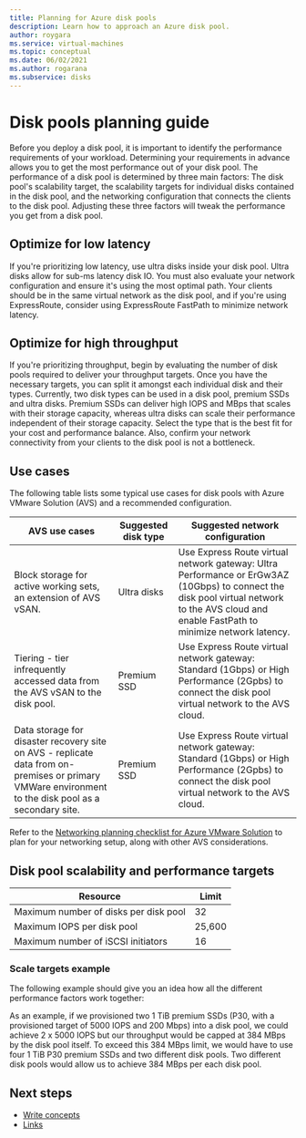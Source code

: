 ```yaml
---
title: Planning for Azure disk pools
description: Learn how to approach an Azure disk pool.
author: roygara
ms.service: virtual-machines
ms.topic: conceptual
ms.date: 06/02/2021
ms.author: rogarana
ms.subservice: disks
---
```


# Disk pools planning guide

Before you deploy a disk pool, it is important to identify the performance requirements of your workload. Determining your requirements in advance allows you to get the most performance out of your disk pool. The performance of a disk pool is determined by three main factors: The disk pool's scalability target, the scalability targets for individual disks contained in the disk pool, and the networking configuration that connects the clients to the disk pool. Adjusting these three factors will tweak the performance you get from a disk pool.

## Optimize for low latency

If you're prioritizing low latency, use ultra disks inside your disk pool. Ultra disks allow for sub-ms latency disk IO. You must also evaluate your network configuration and ensure it's using the most optimal path. Your clients should be in the same virtual network as the disk pool, and if you're using ExpressRoute, consider using ExpressRoute FastPath to minimize network latency.

## Optimize for high throughput

If you're prioritizing throughput, begin by evaluating the number of disk pools required to deliver your throughput targets. Once you have the necessary targets, you can split it amongst each individual disk and their types. Currently, two disk types can be used in a disk pool, premium SSDs and ultra disks. Premium SSDs can deliver high IOPS and MBps that scales with their storage capacity, whereas ultra disks can scale their performance independent of their storage capacity. Select the type that is the best fit for your cost and performance balance. Also, confirm your network connectivity from your clients to the disk pool is not a bottleneck.


## Use cases

The following table lists some typical use cases for disk pools with Azure VMware Solution (AVS) and a recommended configuration.


|AVS use cases  |Suggested disk type  |Suggested network configuration  |
|---------|---------|---------|
|Block storage for active working sets, an extension of AVS vSAN.     |Ultra disks         |Use Express Route virtual network gateway: Ultra Performance or ErGw3AZ (10Gbps) to connect the disk pool virtual network to the AVS cloud and enable FastPath to minimize network latency.         |
|Tiering - tier infrequently accessed data from the AVS vSAN to the disk pool.     |Premium SSD         |Use Express Route virtual network gateway: Standard (1Gbps) or High Performance (2Gpbs) to connect the disk pool virtual network to the AVS cloud.         |
|Data storage for disaster recovery site on AVS - replicate data from on-premises or primary VMWare environment to the disk pool as a secondary site.     |Premium SSD         |Use Express Route virtual network gateway: Standard (1Gbps) or High Performance (2Gpbs) to connect the disk pool virtual network to the AVS cloud.         |

Refer to the [Networking planning checklist for Azure VMware Solution](../azure-vmware/tutorial-network-checklist.md) to plan for your networking setup, along with other AVS considerations.

## Disk pool scalability and performance targets

|Resource  |Limit  |
|---------|---------|
|Maximum number of disks per disk pool|32|
|Maximum IOPS per disk pool|25,600|
|Maximum number of iSCSI initiators|16|

### Scale targets example

The following example should give you an idea how all the different performance factors work together:

As an example, if we provisioned two 1 TiB premium SSDs (P30, with a provisioned target of 5000 IOPS and 200 Mbps) into a disk pool, we could achieve 2 x 5000 IOPS but our throughput would be capped at 384 MBps by the disk pool itself. To exceed this 384 MBps limit, we would have to use four 1 TiB P30 premium SSDs and two different disk pools. Two different disk pools would allow us to achieve 384 MBps per each disk pool.    

## Next steps

- [Write concepts](contribute-how-to-write-concept.md)
- [Links](links-how-to.md)